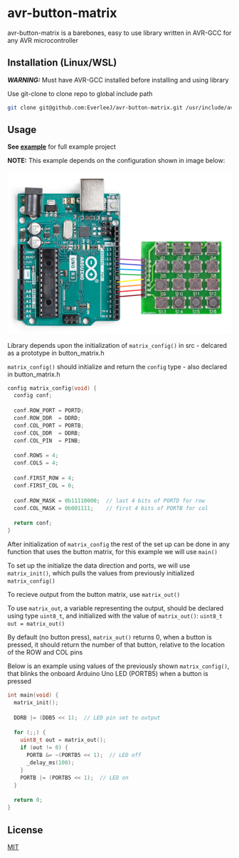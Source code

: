 # avr-button-matrix

avr-button-matrix is a barebones, easy to use library written in AVR-GCC for any AVR microcontroller

## Installation (Linux/WSL)
***WARNING:*** Must have AVR-GCC installed before installing and using library

Use git-clone to clone repo to global include path

```bash
git clone git@github.com:EverleeJ/avr-button-matrix.git /usr/include/avr-button-matrix
```

## Usage
**See [example](https://github.com/EverleeJ/avr-button-matrix/tree/main/example/example.c)** for full example project

**NOTE:** This example depends on the configuration shown in image below:

![example_config.png](example/example_config.png)

Library depends upon the initialization of `matrix_config()` in src - delcared as a prototype in button_matrix.h

`matrix_config()` should initialize and return the `config` type - also declared in button_matrix.h

```c
config matrix_config(void) {
  config conf;

  conf.ROW_PORT = PORTD;
  conf.ROW_DDR  = DDRD;
  conf.COL_PORT = PORTB;
  conf.COL_DDR  = DDRB;
  conf.COL_PIN  = PINB;

  conf.ROWS = 4;
  conf.COLS = 4;

  conf.FIRST_ROW = 4;
  conf.FIRST_COL = 0;

  conf.ROW_MASK = 0b11110000;  // last 4 bits of PORTD for row
  conf.COL_MASK = 0b001111;    // first 4 bits of PORTB for col

  return conf;
}
```

After initialization of `matrix_config` the rest of the set up can be done in any function that uses the button matrix, for this example we will use `main()`

To set up the initialize the data direction and ports, we will use `matrix_init()`, which pulls the values from previously initialized `matrix_config()`

To recieve output from the button matrix, use `matrix_out()`

To use `matrix_out`, a variable representing the output, should be declared using type `uint8_t`, and initialized with the value of `matrix_out()`: `uint8_t out = matrix_out()`

By default (no button press), `matrix_out()` returns 0, when a button is pressed, it should return the number of that button, relative to the location of the ROW and COL pins

Below is an example using values of the previously shown `matrix_config()`, that blinks the onboard Arduino Uno LED (PORTB5) when a button is pressed

```c
int main(void) {
  matrix_init();

  DDRB |= (DDB5 << 1);  // LED pin set to output

  for (;;) {
    uint8_t out = matrix_out();
    if (out != 0) {
      PORTB &= ~(PORTB5 << 1);  // LED off
      _delay_ms(100);
    }
    PORTB |= (PORTB5 << 1);  // LED on
  }

  return 0;
}
```



## License
[MIT](https://github.com/EverleeJ/avr-button-matrix/blob/main/LICENSE)

